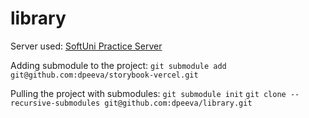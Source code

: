 # library

Server used:
[SoftUni Practice Server](https://github.com/softuni-practice-server/softuni-practice-server)

Adding submodule to the project:
`git submodule add git@github.com:dpeeva/storybook-vercel.git`

Pulling the project with submodules:
`git submodule init`
`git clone --recursive-submodules git@github.com:dpeeva/library.git`